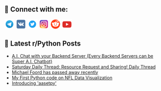 ## 🔎 Connect with me:
[<img src="https://github.com/bullbesh/bullbesh/blob/main/images/Telegram.png" width="32" height="32" />](https://t.me/bullbesh)
[<img src="https://github.com/bullbesh/bullbesh/blob/main/images/VK.png" width="32" height="32" />](https://vk.com/bullbesh)
[<img src="https://github.com/bullbesh/bullbesh/blob/main/images/Twitter.png" width="32" height="32" />](https://twitter.com/bullbesh1)
[<img src="https://github.com/bullbesh/bullbesh/blob/main/images/Instagram.png" width="32" height="32" />](https://www.instagram.com/bullbesh)
[<img src="https://github.com/bullbesh/bullbesh/blob/main/images/Reddit.png" width="32" height="32" />](https://www.reddit.com/user/bullbesh)
[<img src="https://github.com/bullbesh/bullbesh/blob/main/images/YouTube.png" width="32" height="32" />](https://www.youtube.com/channel/UCtfjRs6uzgq5mfm8S06WTcg)

## 📕 Latest r/Python Posts
<!-- BLOG-POST-LIST:START -->
- [A.I. Chat with your Backend Server &lpar;Every Backend Servers can be Super A.I. Chatbot&rpar;](https://www.reddit.com/r/Python/comments/1if0gj3/ai_chat_with_your_backend_server_every_backend/)
- [Saturday Daily Thread: Resource Request and Sharing! Daily Thread](https://www.reddit.com/r/Python/comments/1ietb0n/saturday_daily_thread_resource_request_and/)
- [Michael Foord has passed away recently](https://www.reddit.com/r/Python/comments/1iern75/michael_foord_has_passed_away_recently/)
- [My First Python code on NFL Data Visualization](https://www.reddit.com/r/Python/comments/1ieq2sn/my_first_python_code_on_nfl_data_visualization/)
- [Introducing &#39;aasetpy&#39;](https://www.reddit.com/r/Python/comments/1ieh6rt/introducing_aasetpy/)
<!-- BLOG-POST-LIST:END -->
